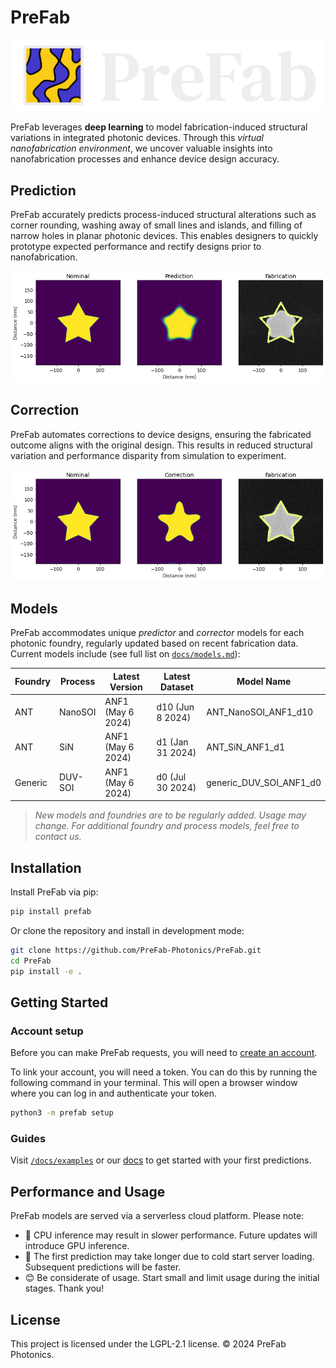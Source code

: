 # PreFab

![PreFab logo](https://github.com/PreFab-Photonics/PreFab/blob/main/docs/assets/logo.png?raw=true)

PreFab leverages **deep learning** to model fabrication-induced structural variations in integrated photonic devices. Through this _virtual nanofabrication environment_, we uncover valuable insights into nanofabrication processes and enhance device design accuracy.

## Prediction

PreFab accurately predicts process-induced structural alterations such as corner rounding, washing away of small lines and islands, and filling of narrow holes in planar photonic devices. This enables designers to quickly prototype expected performance and rectify designs prior to nanofabrication.

![Example of PreFab prediction](https://github.com/PreFab-Photonics/PreFab/blob/main/docs/assets/promo_p.png?raw=true)

## Correction

PreFab automates corrections to device designs, ensuring the fabricated outcome aligns with the original design. This results in reduced structural variation and performance disparity from simulation to experiment.

![Example of PreFab correction](https://github.com/PreFab-Photonics/PreFab/blob/main/docs/assets/promo_c.png?raw=true)

## Models

PreFab accommodates unique _predictor_ and _corrector_ models for each photonic foundry, regularly updated based on recent fabrication data. Current models include (see full list on [`docs/models.md`](https://github.com/PreFab-Photonics/PreFab/blob/main/docs/models.md)):

| Foundry | Process | Latest Version    | Latest Dataset   | Model Name  |
| ------- | ------- | ----------------- | ---------------- | ----------- |
| ANT     | NanoSOI | ANF1 (May 6 2024) | d10 (Jun 8 2024) | ANT_NanoSOI_ANF1_d10 |
| ANT     | SiN     | ANF1 (May 6 2024) | d1 (Jan 31 2024) | ANT_SiN_ANF1_d1 |
| Generic | DUV-SOI | ANF1 (May 6 2024) | d0 (Jul 30 2024) | generic_DUV_SOI_ANF1_d0 |

> _New models and foundries are to be regularly added. Usage may change. For additional foundry and process models, feel free to contact us._

## Installation

Install PreFab via pip:

```sh
pip install prefab
```

Or clone the repository and install in development mode:

```sh
git clone https://github.com/PreFab-Photonics/PreFab.git
cd PreFab
pip install -e .
```

## Getting Started

### Account setup

Before you can make PreFab requests, you will need to [create an account](https://www.prefabphotonics.com/login).

To link your account, you will need a token. You can do this by running the following command in your terminal. This will open a browser window where you can log in and authenticate your token.

```sh
python3 -m prefab setup
```

### Guides

Visit [`/docs/examples`](https://github.com/PreFab-Photonics/PreFab/tree/main/docs/examples) or our [docs](https://docs.prefabphotonics.com/) to get started with your first predictions.

## Performance and Usage

PreFab models are served via a serverless cloud platform. Please note:

- 🐢 CPU inference may result in slower performance. Future updates will introduce GPU inference.
- 🥶 The first prediction may take longer due to cold start server loading. Subsequent predictions will be faster.
- 😊 Be considerate of usage. Start small and limit usage during the initial stages. Thank you!

## License

This project is licensed under the LGPL-2.1 license. © 2024 PreFab Photonics.
